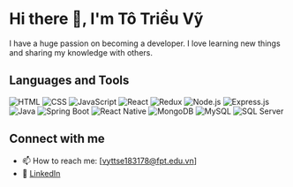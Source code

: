 # Hi there 👋, I'm Tô Triều Vỹ

I have a huge passion on becoming a developer. I love learning new things and sharing my knowledge with others.

## Languages and Tools
![HTML](https://img.shields.io/badge/-HTML-E34F26?style=flat-square&logo=HTML5) ![CSS](https://img.shields.io/badge/-CSS-1572B6?style=flat-square&logo=CSS3) ![JavaScript](https://img.shields.io/badge/-JavaScript-F7DF1E?style=flat-square&logo=JavaScript) ![React](https://img.shields.io/badge/-React-61DAFB?style=flat-square&logo=React) ![Redux](https://img.shields.io/badge/-Redux-764ABC?style=flat-square&logo=redux) ![Node.js](https://img.shields.io/badge/-Node.js-339933?style=flat-square&logo=nodedotjs) ![Express.js](https://img.shields.io/badge/-Express.js-000000?style=flat-square&logo=express) ![Java](https://img.shields.io/badge/-Java-007396?style=flat-square&logo=java) ![Spring Boot](https://img.shields.io/badge/-Spring_Boot-6DB33F?style=flat-square&logo=spring-boot) ![React Native](https://img.shields.io/badge/-React_Native-61DAFB?style=flat-square&logo=react) ![MongoDB](https://img.shields.io/badge/-MongoDB-47A248?style=flat-square&logo=mongodb) ![MySQL](https://img.shields.io/badge/-MySQL-4479A1?style=flat-square&logo=MySQL) ![SQL Server](https://img.shields.io/badge/-SQL_Server-CC2927?style=flat-square&logo=microsoft-sql-server)


## Connect with me
- 📫 How to reach me: [vyttse183178@fpt.edu.vn]
- 🔗 [LinkedIn](https://www.linkedin.com/in/tovy2004/)
